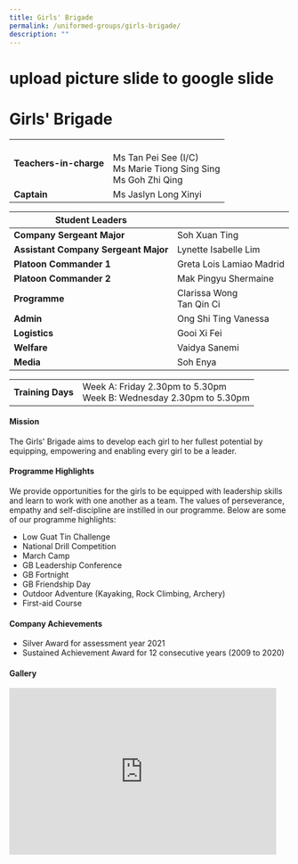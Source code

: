 ```yaml
---
title: Girls' Brigade
permalink: /uniformed-groups/girls-brigade/
description: ""
---
```

# upload picture slide to google slide

# Girls' Brigade

|                    |                        |
|--------------------|------------------|
| **Teachers-in-charge** | <br>Ms Tan Pei See (I/C)<br>Ms Marie Tiong Sing Sing<br>Ms Goh Zhi Qing<br> |
| **Captain**            | Ms Jaslyn Long Xinyi                                                        |

|          Student Leaders                 |                             |
|------------------|---------------------|
| **Company Sergeant Major**           | Soh Xuan Ting               |
| **Assistant Company Sergeant Major** | Lynette Isabelle Lim        |
| **Platoon Commander 1**              | Greta Lois Lamiao Madrid    |
| **Platoon Commander 2**              | Mak Pingyu Shermaine        |
| **Programme**                       | Clarissa Wong<br>Tan Qin Ci |
| **Admin**                 | Ong Shi Ting Vanessa        |
| **Logistics**                     | Gooi Xi Fei                 |
| **Welfare**                     | Vaidya Sanemi               |
| **Media**                 | Soh Enya                    |

|               |                                                                       |
|---------------|-----------------------------------------------------------------------|
| **Training Days** | Week A: Friday 2.30pm to 5.30pm<br>Week B: Wednesday 2.30pm to 5.30pm |


#### Mission

The Girls' Brigade aims to develop each girl to her fullest potential by equipping, empowering and enabling every girl to be a leader.  
  

#### Programme Highlights

We provide opportunities for the girls to be equipped with leadership skills and learn to work with one another as a team. The values of perseverance, empathy and self-discipline are instilled in our programme. Below are some of our programme highlights:  

*   Low Guat Tin Challenge
*   National Drill Competition
*   March Camp
*   GB Leadership Conference
*   GB Fortnight
*   GB Friendship Day
*   Outdoor Adventure (Kayaking, Rock Climbing, Archery)
*   First-aid Course

#### Company Achievements

*   Silver Award for assessment year 2021
*   Sustained Achievement Award for 12 consecutive years (2009 to 2020)

#### Gallery
<iframe allowfullscreen="true" height="299" width="480" frameborder="0" src="https://docs.google.com/presentation/d/e/2PACX-1vTrAYui8a091md2teREX51kNX8L3Ik0uP_awKSM72jZsnXZy8SeBW_p5S-8JnP4sdJXzHoJ9O5fC4Fe/embed?start=true&amp;loop=true&amp;delayms=3000"></iframe>